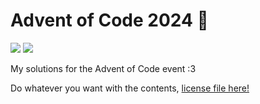 # Advent of Code 2024 🎄
<p>
  <img src="https://img.shields.io/badge/TypeScript-5.7.2-%233178C6?logo=typescript&labelColor=%2335495E&logoColor=white">
  <img src="https://img.shields.io/badge/%E2%98%85_Stars-20/50-%23C28408?labelColor=%2335495E">
</p>
My solutions for the Advent of Code event :3

Do whatever you want with the contents, [license file here!](LICENSE)
